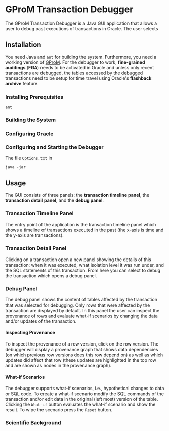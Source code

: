 # GProM Transaction Debugger

The GProM Transaction Debugger is a Java GUI application that allows a user to debug past executions of transactions in Oracle. The user selects


## Installation

You need Java and `ant` for building the system. Furthermore, you need a working version of [GProM](https://github.com/IITDBGroup/GProM). 
For the debugger to work, **fine-grained auditings** (**FGA**) needs to be activated in Oracle and unless only recent transactions are debugged, the tables accessed by the debugged transactions need to be setup for time travel using Oracle's **flashback archive** feature.

### Installing Prerequisites

~~~
ant
~~~

### Building the System

### Configuring Oracle

### Configuring and Starting the Debugger

The file `Options.txt` in 

~~~
java -jar 
~~~

## Usage

The GUI consists of three panels: the **transaction timeline panel**, the **transaction detail panel**, and the **debug panel**.

### Transaction Timeline Panel

The entry point of the application is the transaction timeline panel which shows a timeline of transactions executed in the past (the x-axis is time and the y-axis are transactions). 

### Transaction Detail Panel

Clicking on a transaction open a new panel showing the details of this transaction: when it was executed, what isolation level it was run under, and the SQL statements of this transaction. From here you can select to debug the transaction which opens a debug panel.

### Debug Panel

The debug panel shows the content of tables affected by the transaction that was selected for debugging. Only rows that were affected by the transaction are displayed by default. In this panel the user can inspect the provenance of rows and evaluate what-if scenarios by changing the data and/or updates of the transaction.

#### Inspecting Provenance

To inspect the provenance of a row version, click on the row version. The debugger will display a provenance graph that shows data dependencies (on which previous row versions does this row depend on) as well as which updates did affect that row (these updates are highlighted in the top row and are shown as nodes in the provenance graph).

#### What-if Scenarios

The debugger supports what-if scenarios, i.e., hypothetical changes to data or SQL code. To create a what-if scenario modify the SQL commands of the transaction and/or edit data in the original (left most) version of the table. Clicking the `What-if` button evaluates the what-if scenario and show the result. To wipe the scenario press the `Reset` button.

### Scientific Background



